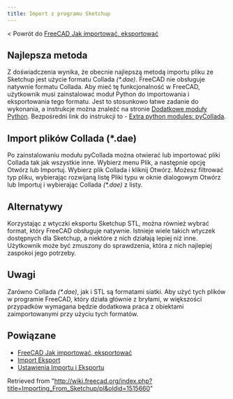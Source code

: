 ```yaml
---
title: Import z programu Sketchup
---
```

< Powrót do [FreeCAD Jak importować, eksportować](/FreeCAD_Howto_Import_Export "FreeCAD Howto Import Export")

## Najlepsza metoda

Z doświadczenia wynika, że obecnie najlepszą metodą importu pliku ze Sketchup jest użycie formatu Collada *(\*.dae)*. FreeCAD nie obsługuje natywnie formatu Collada. Aby mieć tę funkcjonalność w FreeCAD, użytkownik musi zainstalować moduł Python do importowania i eksportowania tego formatu. Jest to stosunkowo łatwe zadanie do wykonania, a instrukcje można znaleźć na stronie [Dodatkowe moduły Python](/Extra_python_modules/pl "Extra python modules/pl"). Bezpośredni link do instrukcji to - [Extra python modules: pyCollada](http://www.freecadweb.org/wiki/index.php?title=Extra_python_modules#pyCollada).

## Import plików Collada (\*.dae)

Po zainstalowaniu modułu pyCollada można otwierać lub importować pliki Collada tak jak wszystkie inne. Wybierz menu Plik, a następnie opcję Otwórz lub Importuj. Wybierz plik Collada i kliknij Otwórz. Możesz filtrować typ pliku, wybierając rozwijaną listę Pliki typu w oknie dialogowym Otwórz lub Importuj i wybierając Collada *(\*.dae)* z listy.

## Alternatywy

Korzystając z wtyczki eksportu Sketchup STL, można również wybrać format, który FreeCAD obsługuje natywnie. Istnieje wiele takich wtyczek dostępnych dla Sketchup, a niektóre z nich działają lepiej niż inne. Użytkownik może być zmuszony do sprawdzenia, która z nich najlepiej zaspokoi jego potrzeby.

## Uwagi

Zarówno Collada *(\*.dae)*, jak i STL są formatami siatki. Aby użyć tych plików w programie FreeCAD, który działa głównie z bryłami, w większości przypadków wymagana będzie dodatkowa praca z obiektami zaimportowanymi przy użyciu tych formatów.

## Powiązane

* [FreeCAD Jak importować, eksportować](/FreeCAD_Howto_Import_Export "FreeCAD Howto Import Export")
* [Import Eksport](/Import_Export/pl "Import Export/pl")
* [Ustawienia Importu i Eksportu](/Import_Export_Preferences/pl "Import Export Preferences/pl")

Retrieved from "<http://wiki.freecad.org/index.php?title=Importing_From_Sketchup/pl&oldid=1515660>"
